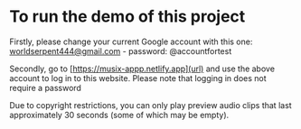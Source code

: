 # To run the demo of this project

Firstly, please change your current Google account with this one: worldserpent444@gmail.com - password: @accountfortest

Secondly, go to [https://musix-appp.netlify.app](url) and use the above account to log in to this website. Please note that logging in does not require a password

Due to copyright restrictions, you can only play preview audio clips that last approximately 30 seconds (some of which may be empty).
